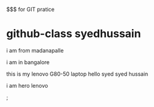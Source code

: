 $$$ for GIT pratice
# github-class  syedhussain
i am from madanapalle

i am in bangalore

this is my lenovo G80-50 laptop
hello syed
syed hussain

i am hero lenovo




;
